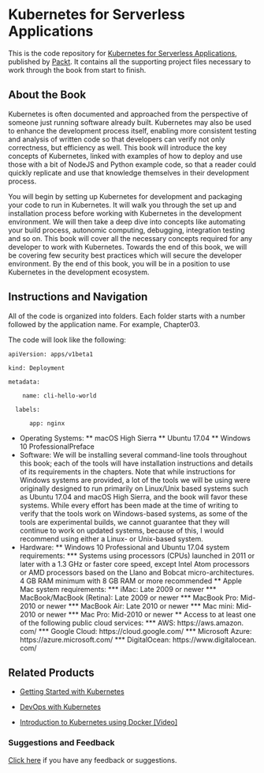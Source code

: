 # Kubernetes for Serverless Applications
This is the code repository for [Kubernetes for Serverless Applications](https://www.packtpub.com/networking-and-servers/kubernetes-serverless-applications?utm_source=github&utm_medium=repository&utm_campaign=9781788620376), published by [Packt](https://www.packtpub.com/?utm_source=github). It contains all the supporting project files necessary to work through the book from start to finish.
## About the Book
Kubernetes is often documented and approached from the perspective of someone just running software already built. Kubernetes may also be used to enhance the development process itself, enabling more consistent testing and analysis of written code so that developers can verify not only correctness, but efficiency as well. This book will introduce the key concepts of Kubernetes, linked with examples of how to deploy and use those with a bit of NodeJS and Python example code, so that a reader could quickly replicate and use that knowledge themselves in their development process.

You will begin by setting up Kubernetes for development and packaging your code to run in Kubernetes. It will walk you through the set up and installation process before working with Kubernetes in the development environment. We will then take a deep dive into concepts like automating your build process, autonomic computing, debugging, integration testing and so on. This book will cover all the necessary concepts required for any developer to work with Kubernetes. Towards the end of this book, we will be covering few security best practices which will secure the developer environment. By the end of this book, you will be in a position to use Kubernetes in the development ecosystem.
## Instructions and Navigation
All of the code is organized into folders. Each folder starts with a number followed by the application name. For example, Chapter03.



The code will look like the following:
```
apiVersion: apps/v1beta1

kind: Deployment

metadata:

    name: cli-hello-world
  
  labels:
  
      app: nginx
```

* Operating Systems:
** macOS High Sierra
** Ubuntu 17.04
** Windows 10 ProfessionalPreface
* Software:
We will be installing several command-line tools throughout this book; each of the tools
will have installation instructions and details of its requirements in the chapters. Note that
while instructions for Windows systems are provided, a lot of the tools we will be using
were originally designed to run primarily on Linux/Unix based systems such as Ubuntu
17.04 and macOS High Sierra, and the book will favor these systems. While every effort has
been made at the time of writing to verify that the tools work on Windows-based systems,
as some of the tools are experimental builds, we cannot guarantee that they will continue to
work on updated systems, because of this, I would recommend using either a Linux- or
Unix-based system.
* Hardware:
** Windows 10 Professional and Ubuntu 17.04 system requirements:
*** Systems using processors (CPUs) launched in 2011 or later with a 1.3 GHz or faster core speed, except Intel Atom processors or AMD processors based on the Llano and Bobcat micro-architectures. 4 GB RAM minimum with 8 GB RAM or more recommended
** Apple Mac system requirements:
*** iMac: Late 2009 or newer
*** MacBook/MacBook (Retina): Late 2009 or newer
*** MacBook Pro: Mid-2010 or newer
*** MacBook Air: Late 2010 or newer
*** Mac mini: Mid-2010 or newer
*** Mac Pro: Mid-2010 or newer
** Access to at least one of the following public cloud services:
*** AWS: https:/​/​aws.​amazon.​com/​
*** Google Cloud: https:/​/​cloud.​google.​com/​
*** Microsoft Azure: https:/​/​azure.​microsoft.​com/​
*** DigitalOcean: https:/​/​www.​digitalocean.​com/

## Related Products
* [Getting Started with Kubernetes](https://www.packtpub.com/virtualization-and-cloud/getting-started-kubernetes?utm_source=github&utm_medium=repository&utm_campaign=9781784394035)

* [DevOps with Kubernetes](https://www.packtpub.com/virtualization-and-cloud/devops-kubernetes?utm_source=github&utm_medium=repository&utm_campaign=9781788396646)

* [Introduction to Kubernetes using Docker [Video]](https://www.packtpub.com/virtualization-and-cloud/introduction-kubernetes-using-docker-video?utm_source=github&utm_medium=repository&utm_campaign=9781788998000)

### Suggestions and Feedback
[Click here](https://docs.google.com/forms/d/e/1FAIpQLSe5qwunkGf6PUvzPirPDtuy1Du5Rlzew23UBp2S-P3wB-GcwQ/viewform) if you have any feedback or suggestions.
